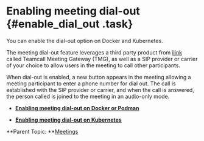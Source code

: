 # Enabling meeting dial-out {#enable_dial_out .task}

You can enable the dial-out option on Docker and Kubernetes.

The meeting dial-out feature leverages a third party product from [ilink](http://www.ilink.de) called Teamcall Meeting Gateway \(TMG\), as well as a SIP provider or carrier of your choice to allow users in the meeting to call other participants.

When dial-out is enabled, a new button appears in the meeting allowing a meeting participant to enter a phone number for dial out. The call is established with the SIP provider or carrier, and when the call is answered, the person called is joined to the meeting in an audio-only mode.

-   **[Enabling meeting dial-out on Docker or Podman](enable_dialout_docker.md)**  

-   **[Enabling meeting dial-out on Kubernetes](enable_dialout_kubernetes.md)**  


**Parent Topic: **[Meetings](meetings_configuring.md)

